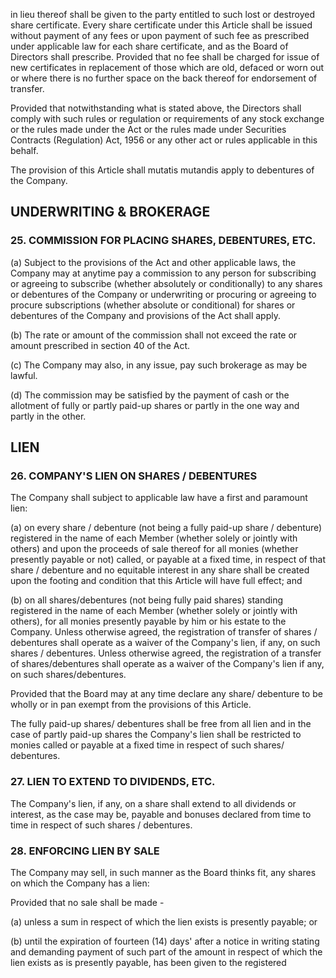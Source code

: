 in lieu thereof shall be given to the party entitled to such lost or destroyed share certificate. Every share certificate under this Article shall be issued without payment of any fees or upon payment of such fee as prescribed under applicable law for each share certificate, and as the Board of Directors shall prescribe. Provided that no fee shall be charged for issue of new certificates in replacement of those which are old, defaced or worn out or where there is no further space on the back thereof for endorsement of transfer.

Provided that notwithstanding what is stated above, the Directors shall comply with such rules or regulation or requirements of any stock exchange or the rules made under the Act or the rules made under Securities Contracts (Regulation) Act, 1956 or any other act or rules applicable in this behalf.

The provision of this Article shall mutatis mutandis apply to debentures of the Company.

## UNDERWRITING & BROKERAGE

### 25. COMMISSION FOR PLACING SHARES, DEBENTURES, ETC.

(a) Subject to the provisions of the Act and other applicable laws, the Company may at anytime pay a commission to any person for subscribing or agreeing to subscribe (whether absolutely or conditionally) to any shares or debentures of the Company or underwriting or procuring or agreeing to procure subscriptions (whether absolute or conditional) for shares or debentures of the Company and provisions of the Act shall apply.

(b) The rate or amount of the commission shall not exceed the rate or amount prescribed in section 40 of the Act.

(c) The Company may also, in any issue, pay such brokerage as may be lawful.

(d) The commission may be satisfied by the payment of cash or the allotment of fully or partly paid-up shares or partly in the one way and partly in the other.

## LIEN

### 26. COMPANY'S LIEN ON SHARES / DEBENTURES

The Company shall subject to applicable law have a first and paramount lien:

(a) on every share / debenture (not being a fully paid-up share / debenture) registered in the name of each Member (whether solely or jointly with others) and upon the proceeds of sale thereof for all monies (whether presently payable or not) called, or payable at a fixed time, in respect of that share / debenture and no equitable interest in any share shall be created upon the footing and condition that this Article will have full effect; and

(b) on all shares/debentures (not being fully paid shares) standing registered in the name of each Member (whether solely or jointly with others), for all monies presently payable by him or his estate to the Company. Unless otherwise agreed, the registration of transfer of shares / debentures shall operate as a waiver of the Company's lien, if any, on such shares / debentures. Unless otherwise agreed, the registration of a transfer of shares/debentures shall operate as a waiver of the Company's lien if any, on such shares/debentures.

Provided that the Board may at any time declare any share/ debenture to be wholly or in pan exempt from the provisions of this Article.

The fully paid-up shares/ debentures shall be free from all lien and in the case of partly paid-up shares the Company's lien shall be restricted to monies called or payable at a fixed time in respect of such shares/ debentures.

### 27. LIEN TO EXTEND TO DIVIDENDS, ETC.

The Company's lien, if any, on a share shall extend to all dividends or interest, as the case may be, payable and bonuses declared from time to time in respect of such shares / debentures.

### 28. ENFORCING LIEN BY SALE

The Company may sell, in such manner as the Board thinks fit, any shares on which the Company has a lien:

Provided that no sale shall be made -

(a) unless a sum in respect of which the lien exists is presently payable; or

(b) until the expiration of fourteen (14) days' after a notice in writing stating and demanding payment of such part of the amount in respect of which the lien exists as is presently payable, has been given to the registered
